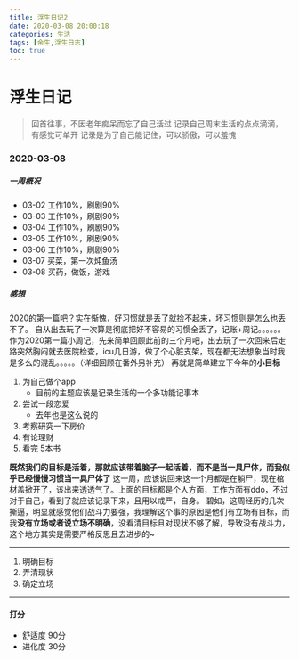 ```yaml
---
title: 浮生日记2
date: 2020-03-08 20:00:18
categories: 生活
tags: [余生,浮生日志]
toc: true
---
```

# 浮生日记
> 回首往事，不因老年痴呆而忘了自己活过
> 记录自己周末生活的点点滴滴，有感觉可单开
> 记录是为了自己能记住，可以骄傲，可以羞愧

### 2020-03-08
##### 一周概况
- 03-02 工作10%，刷剧90%
- 03-03 工作10%，刷剧90%
- 03-04 工作10%，刷剧90%
- 03-05 工作10%，刷剧90%
- 03-06 工作10%，刷剧90%
- 03-07  买菜，第一次炖鱼汤
- 03-08  买药，做饭，游戏

##### 感想
2020的第一篇吧？实在惭愧，好习惯就是丢了就捡不起来，坏习惯则是怎么也丢不了。
自从出去玩了一次算是彻底把好不容易的习惯全丢了，记账+周记。。。。。。
作为2020第一篇小周记，先来简单回顾此前的三个月吧，出去玩了一次回来后走路突然胸闷就去医院检查，icu几日游，做了个心脏支架，现在都无法想象当时我是多么的混乱。。。。。（详细回顾在番外另补充）
再就是简单建立下今年的**小目标**
1. 为自己做个app
    - 目前的主题应该是记录生活的一个多功能记事本
2. 尝试一段恋爱
    - 去年也是这么说的
3. 考察研究一下房价
4. 有论理财
5. 看完 5本书

**既然我们的目标是活着，那就应该带着脑子一起活着，而不是当一具尸体，而我似乎已经慢慢习惯当一具尸体了**
这一周，应该说回来这一个月都是在躺尸，现在棺材盖掀开了，该出来透透气了。上面的目标都是个人方面，工作方面有ddo，不过对于自己，看到了就应该记录下来，且用以戒严，自身。
碧如，这周经历的几次撕逼，明显就感觉他们战斗力要强，我理解这个事的原因是他们有立场有目标，而我**没有立场或者说立场不明确**，没看清目标且对现状不够了解，导致没有战斗力，这个地方其实是需要严格反思且去进步的~
****
1. 明确目标
2. 弄清现状
3. 确定立场

****

#### 打分
- 舒适度   90分
- 进化度   30分





